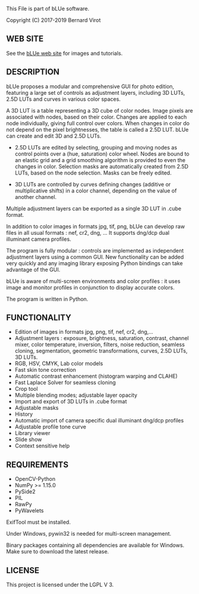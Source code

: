 This File is part of bLUe software.

Copyright (C) 2017-2019 Bernard Virot

## WEB SITE

See the [bLUe web site](http://bernard.virot.free.fr/) for images and tutorials.

## DESCRIPTION

 bLUe proposes a modular and comprehensive GUI for photo edition, featuring a large set of controls as adjustment layers, including
3D LUTs, 2.5D LUTs and curves in various color spaces.

A 3D LUT is a table representing a 3D cube of color nodes. Image pixels are associated
with nodes, based on their color. Changes are applied to each node individually,
giving full control over colors. When changes in color do not depend on the pixel brightnesses,
the table is called a 2.5D LUT. bLUe can create and edit 3D and 2.5D LUTs.

  * 2.5D LUTs are edited by selecting, grouping and moving nodes as control points over
a (hue, saturation) color wheel. Nodes are bound to an elastic grid and a grid smoothing algorithm is provided
to even the changes in color. Selection masks are automatically created from 2.5D LUTs, based on the node selection. 
Masks can be freely edited.

 * 3D LUTs are controlled by curves defining changes (additive or multiplicative shifts)
in a color channel, depending on the value of another channel. 

Multiple adjustment layers can be exported as a single 3D LUT in .cube format.

In addition to color images in formats jpg, tif, png, bLUe can develop raw files in all usual formats : nef, cr2, dng, ...
It supports dng/dcp dual illuminant camera profiles. 

The program is fully modular : controls are implemented as independent
adjustment layers using a common GUI. New functionality can be added very quickly and
any imaging library exposing Python bindings can take advantage of the GUI.

bLUe is aware of multi-screen environments and color profiles : it uses image and
monitor profiles in conjunction to display accurate colors.

The program is written in Python.

## FUNCTIONALITY

* Edition of images in formats jpg, png, tif, nef, cr2, dng,...
* Adjustment layers : exposure, brightness, saturation, contrast, channel mixer, color temperature, inversion, filters, noise reduction,
seamless cloning, segmentation, geometric transformations, curves, 2.5D LUTs, 3D LUTs.
* RGB, HSV, CMYK, Lab color models
* Fast skin tone correction
* Automatic contrast enhancement (histogram warping and CLAHE)
* Fast Laplace Solver for seamless cloning
* Crop tool
* Multiple blending modes; adjustable layer opacity
* Import and export of 3D LUTs in .cube format
* Adjustable masks
* History
* Automatic import of camera specific dual illuminant dng/dcp profiles
* Adjustable profile tone curve
* Library viewer
* Slide show
* Context sensitive help

## REQUIREMENTS

* OpenCV-Python
* NumPy >= 1.15.0
* PySide2
* PIL
* RawPy
* PyWavelets

ExifTool must be installed.

Under Windows,  pywin32 is needed for multi-screen management.

Binary packages containing all dependencies are available for Windows.
Make sure to download the latest release.

## LICENSE

 This project is licensed under the LGPL V 3.

